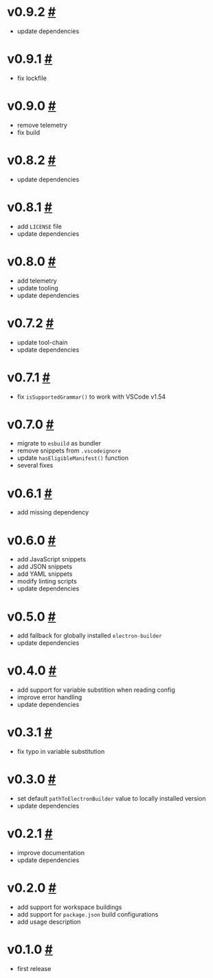 # v0.9.2 [#](https://github.com/idleberg/vscode-electron-builder/releases/tag/v0.9.2)

- update dependencies

# v0.9.1 [#](https://github.com/idleberg/vscode-electron-builder/releases/tag/v0.9.1)

- fix lockfile

# v0.9.0 [#](https://github.com/idleberg/vscode-electron-builder/releases/tag/v0.9.0)

- remove telemetry
- fix build

# v0.8.2 [#](https://github.com/idleberg/vscode-electron-builder/releases/tag/v0.8.2)

- update dependencies

# v0.8.1 [#](https://github.com/idleberg/vscode-electron-builder/releases/tag/v0.8.1)

- add `LICENSE` file
- update dependencies

# v0.8.0 [#](https://github.com/idleberg/vscode-electron-builder/releases/tag/v0.8.0)

- add telemetry
- update tooling
- update dependencies

# v0.7.2 [#](https://github.com/idleberg/vscode-electron-builder/releases/tag/v0.7.2)

- update tool-chain
- update dependencies

# v0.7.1 [#](https://github.com/idleberg/vscode-electron-builder/releases/tag/v0.7.1)

- fix `isSupportedGrammar()` to work with VSCode v1.54

# v0.7.0 [#](https://github.com/idleberg/vscode-electron-builder/releases/tag/v0.7.0)

- migrate to `esbuild` as bundler
- remove snippets from `.vscodeignore`
- update `hasEligibleManifest()` function
- several fixes

# v0.6.1 [#](https://github.com/idleberg/vscode-electron-builder/releases/tag/v0.6.1)

- add missing dependency

# v0.6.0 [#](https://github.com/idleberg/vscode-electron-builder/releases/tag/v0.6.0)

- add JavaScript snippets
- add JSON snippets
- add YAML snippets
- modify linting scripts
- update dependencies

# v0.5.0 [#](https://github.com/idleberg/vscode-electron-builder/releases/tag/v0.5.0)

- add fallback for globally installed `electron-builder`
- update dependencies

# v0.4.0 [#](https://github.com/idleberg/vscode-electron-builder/releases/tag/v0.4.0)

- add support for variable substition when reading config
- improve error handling
- update dependencies

# v0.3.1 [#](https://github.com/idleberg/vscode-electron-builder/releases/tag/v0.3.1)

- fix typo in variable substitution

# v0.3.0 [#](https://github.com/idleberg/vscode-electron-builder/releases/tag/v0.3.0)

- set default `pathToElectronBuilder` value to locally installed version
- update dependencies

# v0.2.1 [#](https://github.com/idleberg/vscode-electron-builder/releases/tag/v0.2.1)

- improve documentation
- update dependencies

# v0.2.0 [#](https://github.com/idleberg/vscode-electron-builder/releases/tag/v0.2.0)

- add support for workspace buildings
- add support for `package.json` build configurations
- add usage description

# v0.1.0 [#](https://github.com/idleberg/vscode-electron-builder/releases/tag/v0.1.0)

- first release
